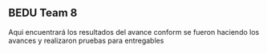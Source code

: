 ## BEDU Team 8

Aqui encuentrará los resultados del avance conform se fueron haciendo los avances y realizaron pruebas para entregables
